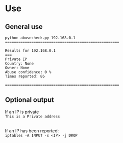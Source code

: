 # Use

## General use

`python abusecheck.py 192.168.0.1`<br>
`====================================================`<br>

`Results for 192.168.0.1`<br>
`===`<br>
`Private IP`<br>
`Country: None`<br>
`Owner: None`<br>
`Abuse confidence: 0 %`<br>
`Times reported: 86`<br>

`====================================================`<br>

## Optional output

If an IP is private <br>
`This is a Private address`<br><br>

If an IP has been reported: <br>
`iptables -A INPUT -s <IP> -j DROP`<br>
